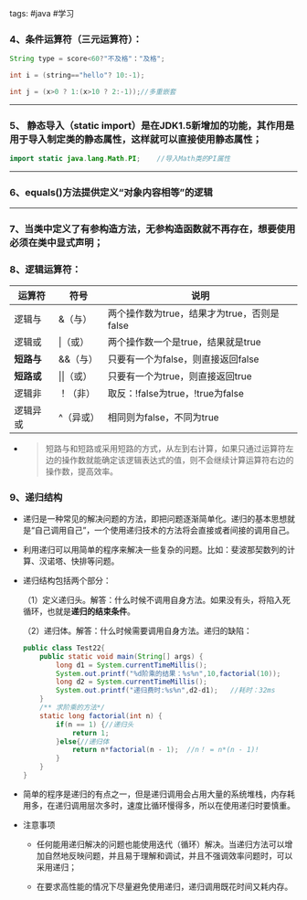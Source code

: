 tags: #java #学习

### 4、条件运算符（三元运算符）：

```java
String type = score<60?"不及格"："及格";

int i = (string=="hello"? 10:-1);

int j = (x>0 ? 1:(x>10 ? 2:-1));//多重嵌套
```

---

### 5、 静态导入（static import）是在JDK1.5新增加的功能，其作用是用于导入制定类的静态属性，这样就可以直接使用静态属性；

```java
import static java.lang.Math.PI;    //导入Math类的PI属性
```

---

### 6、equals()方法提供定义“对象内容相等”的逻辑

---

### 7、当类中定义了有参构造方法，无参构造函数就不再存在，想要使用必须在类中显式声明；

### 8、逻辑运算符：

运算符  |符号   |说明
---|---|---
逻辑与  |&（与）|两个操作数为true，结果才为true，否则是false
逻辑或  |\|（或）|两个操作数一个是true，结果就是true
**短路与**  |&&（与）|只要有一个为false，则直接返回false
**短路或**  |\|\|（或）|只要有一个为true，则直接返回true
逻辑非  |！（非）|取反：!false为true，!true为false
逻辑异或|^（异或）|相同则为false，不同为true

- > 短路与和短路或采用短路的方式，从左到右计算，如果只通过运算符左边的操作数就能确定该逻辑表达式的值，则不会继续计算运算符右边的操作数，提高效率。

### 9、递归结构

- 递归是一种常见的解决问题的方法，即把问题逐渐简单化。递归的基本思想就是“自己调用自己”，一个使用递归技术的方法将会直接或者间接的调用自己。

- 利用递归可以用简单的程序来解决一些复杂的问题。比如：斐波那契数列的计算、汉诺塔、快排等问题。

- 递归结构包括两个部分：

  （1）定义递归头。解答：什么时候不调用自身方法。如果没有头，将陷入死循环，也就是**递归的结束条件**。

  （2）递归体。解答：什么时候需要调用自身方法。递归的缺陷：

  ```java
  public class Test22{
      public static void main(String[] args) {
          long d1 = System.currentTimeMillis();
          System.out.printf("%d阶乘的结果：%s%n",10,factorial(10));
          long d2 = System.currentTimeMillis();
          System.out.printf("递归费时:%s%n",d2-d1);   //耗时：32ms
      }
      /** 求阶乘的方法*/
      static long factorial(int n) {
          if(n == 1) {//递归头
              return 1;
          }else{//递归体
              return n*factorial(n - 1);  //n！ = n*(n - 1)!
          }
      }
  }
  ```

  

- 简单的程序是递归的有点之一，但是递归调用会占用大量的系统堆栈，内存耗用多，在递归调用层次多时，速度比循环慢得多，所以在使用递归时要慎重。

- 注意事项
  - 任何能用递归解决的问题也能使用迭代（循环）解决。当递归方法可以增加自然地反映问题，并且易于理解和调试，并且不强调效率问题时，可以采用递归；

  - 在要求高性能的情况下尽量避免使用递归，递归调用既花时间又耗内存。



